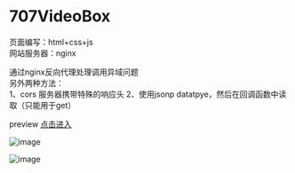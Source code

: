 ﻿# 707VideoBox

页面编写：html+css+js<br>
网站服务器：nginx

通过nginx反向代理处理调用异域问题<br>
另外两种方法：<br>
    1、cors 服务器携带特殊的响应头
    2、使用jsonp datatpye，然后在回调函数中读取（只能用于get）

preview  [点击进入](https://video.heiyu707.cn/)

![image](https://github.com/user-attachments/assets/9ae0bafd-6e8b-4218-8afc-be901804efd7)

![image](https://github.com/user-attachments/assets/eb9e2d84-f094-4d9c-9519-307bc49e5322)
